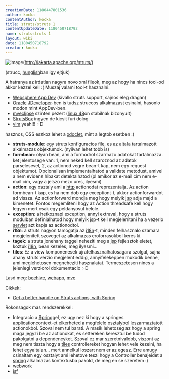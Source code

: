 ```yaml
---
creationDate: 1180447801536 
author: kocka 
contentAuthor: kocka 
title: struts/struts 1 
contentUpdateDate: 1180450718792 
name: strutsstruts 1 
layout: wiki 
date: 1180450718792 
creator: kocka 
---
```

![image](http://struts.apache.org/images/struts.gif)(http://jakarta.apache.org/struts/)

(strucc, [hunglish](../hunglish.html)ban igy ejtjuk)


A hatranya az irdatlan nagyra novo xml fileok, meg az hogy ha nincs tool-od akkor kezzel kell :( Muszaj valami tool-t hasznalni:

*   [Websphere App Dev](../Websphere%20App%20Dev.html) (kivallo struts support, sajnos eleg dragan)
*   [Oracle](../Oracle.html) [JDeveloper](../JDeveloper.html)-ben is tudsz struccos alkalmazast csinalni, hasonlo modon mint AppDev-ben.
*   [myeclipse](../myeclipse.html) szinten pezert ([linux 48](../Linux%2048.html)on stabilnak bizonyult)
*   [StrutsBox](../StrutsBox.html) ingyen de kicsit furi dolog
*   [vim](../VIM.html) yeah!!! :-D





hasznos, OSS eszkoz lehet a [xdoclet](../XDoclet.html), mint a legtob esetben :)


*   __struts-module__: egy struts konfiguracios file, es az altala tartalmazott alkalmazas objektumok. (nyilvan lehet tobb is)
*   __formbean__: olyan bean, ami a formodrol szarmazo adatokat tartalmazza. ket jelentosege van: 1, nem neked kell szaroznod az adatok parselesevel, 2, az actionod vegre bean-t kap, nem egy request objektumot. Opcionalisan implementalhatod a validate metodust, amivel a nem evidens hibakat detektalhatod (pl amikor az e-mail cim nem e-mail cim, vagy a jelszo mezo ures, ilyesmi)
*   __action__: egy osztaly ami a [http](../HTTP.html) actionodat reprezentalja. Az action formbean-t kap, es ha nem dob egy exceptiont-t, akkor actionforwardot ad vissza. Az actionforward mondja meg hogy melyik [jsp](../JSP.html) adja majd a kimenetet. Fontos megemliteni hogy az Action threadsafe kell hogy legyen mert csak egy peldanyosul belole.
*   __exception__: a hetkoznapi exception, annyi extraval, hogy a struts modulban definialhatod hogy melyik [jsp](../JSP.html)-t kell megjelenitani ha a vezerlo [servlet](../servlet.html) azt kapja az actionodtol.
*   __i18n__: a struts nagyon tamogatja az [i18n](../i18n.html)-t, minden felhasznalo szamara megjelenitett szoveget az alkalmazas eroforrasokbol keres ki.
*   __tagek__: a struts jonehany taggel neheziti meg a [jsp](../JSP.html) fejlesztok eletet, koztuk [i18n](../i18n.html), bean kezeles, meg ilyesmi...
*   __tiles__: Ez a view komponenesek ujrafelhasznalhatosagara szolgal, sajna ahany struts verzio megjelent eddig, annyifelekeppen mukodik benne, ami meglehetosen megneheziti hasznalatat. Termeszetesen nincs a jelenlegi verziorol dokumentacio :-D



Lasd meg:  [beehive](../beehive.html), [webapp](../webapp.html), [mvc](../MVC.html)



Cikkek: 
*   [Get a better handle on Struts actions, with Spring](http://www-128.ibm.com/developerworks/java/library/j-sr2.html)



Rokonsagok mas rendszerekkel:
*   Integracio a [Spring](../spring.html)gel, ez ugy nez ki hogy a springes applicationcontext-et elkerheted a megfelelo osztalybol leszarmaztatott actionokbol. Szoval nem tul barati. A masik lehetoseg az hogy a spring maga jegyzi be az actionokat, es settereken keresztul be tudod pakolgatni a dependencyket. Szoval ez mar szeretnivalobb, viszont az meg nem tiszta hogy a [tiles](../tiles.html) controllereket hogyan lehet vele kezelni, ha lehet egyaltalan... mert annelkul loszart nem er az egesz. Erre amugy csinaltam egy osztalyt ami lehetove teszi hogy a Controller benajeidet a [spring](../spring.html) alkalmazas kontextusba pakold, de meg en se szeretem :)
*   [webwork](../WebWork.html)
*   [jsf](../JSF.html)




